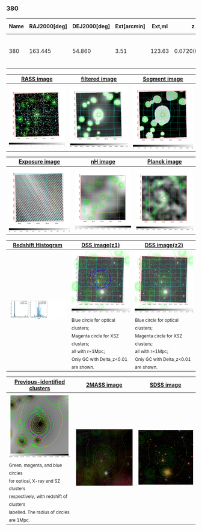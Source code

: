 <div STYLE="page-break-after: always;"></div>

### 380

|Name|RAJ2000[deg]|DEJ2000[deg] |Ext[arcmin]| Ext,ml | z | z_src| C|GC(XSZ,Delta_z<0.01)| GC(OPT,Delta_z<0.01)|GC| R_sig[arcmin] | R500[arcmin] | R500[Mpc]| CRsig[c/s] | CR500[c/s] |L500[1E44 erg/s]|F500[1E-12 erg/s/cm^2]| M500[1E14 Msun]|Tx[keV]|Cnt_sig|Beta|Rc[arcmin]|Comment|Alias|
|---|---|---|---|---|---|------|---|--------|---------|----------|---|---|---|---|---|---|---|---|---|---|---|---|---|---|
|380| 163.445| 54.860| 3.51| 123.63| 0.0720(0.005)| z1, z_xsz| B| F20, MCXC, SPI, Tar| N, W| C, F20, MCXC, N, SPI, Tar, W| 14.650| 9.895| 0.814| 0.263(0.031)| 0.249(0.030)| 0.628(0.053)| 4.966(0.420)| 1.64(0.07)| 2.98(0.08)| 144.9| 0.878(-0.117+0.085)| 6.428(-1.009+0.726)| -| k433|

|[RASS image](../image/380/380_img.pdf)|[filtered image](../image/380/380_fil.pdf)|[Segment image](../image/380/380_seg.pdf)|
|-------------------|--------------------|-------------------|
| <img src="../image/380/380_img.png" width="300">  | <img src="../image/380/380_fil.png" width="300">   | <img src="../image/380/380_seg.png" width="300">  |

|[Exposure image](../image/380/380_mex.pdf)| [nH image](../image/380/380_nh.pdf)| [Planck image](../image/380/380_p.pdf)|
|-------------------|--------------------|-------------------|
|<img src="../image/380/380_mex.png" width="300">   | <img src="../image/380/380_nh.png" width="300">    | <img src="../image/380/380_p.png" width="300"> |

|[Redshift Histogram](../image/380/380_zg.pdf) | [DSS image(z1)](../image/380/380_dss_z1.pdf)      |  [DSS image(z2)](../image/380/380_dss_z2.pdf)    |
|-------------------|--------------------|-------------------|
|<img src="../image/380/380_zg.png" width="300"> |<img src="../image/380/380_dss_z1.png" width="300"> <sub><br>Blue circle for optical clusters; <br>Magenta circle for XSZ clusters; <br>all with r=1Mpc; <br>Only GC with Delta_z<0.01 are shown. </sub>| <img src="../image/380/380_dss_z2.png" width="300"><sub><br>Blue circle for optical clusters; <br>Magenta circle for XSZ clusters; <br>all with r=1Mpc; <br>Only GC with Delta_z<0.01 are shown. </sub> |

|[Previous-identified clusters](../image/380/380_gc.pdf) | [2MASS image](../image/380/380_2mass.pdf)      |[SDSS image](../image/380/380_sdss.pdf)   |
|-------------------|-------------------|-------------------|
|<img src=../image/380/380_gc.png width="300"> <br><sub>Green, magenta, and blue circles <br>for optical, X-ray and SZ clusters <br>respectively, with redshift of clusters <br>labelled. The radius of circles <br>are 1Mpc.</sub>|<img src="../image/380/380_2mass.png" width="300">  | <img src="../image/380/380_sdss.png" width="300">  |




